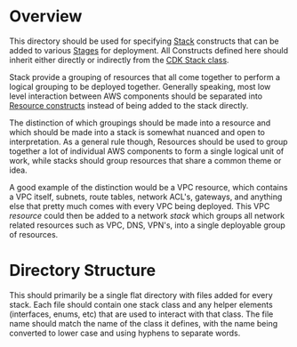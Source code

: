 # Overview

This directory should be used for specifying [Stack](https://docs.aws.amazon.com/cdk/v2/guide/stacks.html) constructs that can be added to various [Stages](https://docs.aws.amazon.com/cdk/api/v1/docs/@aws-cdk_core.Stage.html) for deployment. All Constructs defined here should inherit either directly or indirectly from the [CDK Stack class](https://docs.aws.amazon.com/cdk/api/v2//docs/aws-cdk-lib.Stack.html).

Stack provide a grouping of resources that all come together to perform a logical grouping to be deployed together. Generally speaking, most low level interaction between AWS components should be separated into [Resource constructs](https://docs.aws.amazon.com/cdk/v2/guide/resources.html) instead of being added to the stack directly.

The distinction of which groupings should be made into a resource and which should be made into a stack is somewhat nuanced and open to interpretation. As a general rule though, Resources should be used to group together a lot of individual AWS components to form a single logical unit of work, while stacks should group resources that share a common theme or idea.

A good example of the distinction would be a VPC resource, which contains a VPC itself, subnets, route tables, network ACL's, gateways, and anything else that pretty much comes with every VPC being deployed. This VPC _resource_ could then be added to a network _stack_ which groups all network related resources such as VPC, DNS, VPN's, into a single deployable group of resources.

# Directory Structure

This should primarily be a single flat directory with files added for every stack. Each file should contain one stack class and any helper elements (interfaces, enums, etc) that are used to interact with that class. The file name should match the name of the class it defines, with the name being converted to lower case and using hyphens to separate words.